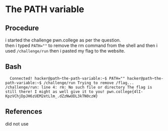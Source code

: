 # The PATH variable

## Procedure
i started the challenge pwn.college
as per the question.  
then i typed `PATH=""` to remove the rm command from the shell and then i used  `/challenge/run`
then i pasted my flag to the website.

## Bash
`  Connected!
hacker@path~the-path-variable:~$ PATH=""
hacker@path~the-path-variable:~$ /challenge/run
Trying to remove /flag...
/challenge/run: line 4: rm: No such file or directory
The flag is still there! I might as well give it to you!
pwn.college{4lI-KpzVChjDpJH6zUEM2etLlm_.dZzNwUDL3kTN0czW}`

## References
did not use
